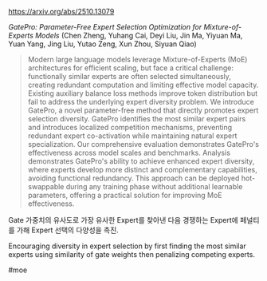 https://arxiv.org/abs/2510.13079

*GatePro: Parameter-Free Expert Selection Optimization for Mixture-of-Experts Models* (Chen Zheng, Yuhang Cai, Deyi Liu, Jin Ma, Yiyuan Ma, Yuan Yang, Jing Liu, Yutao Zeng, Xun Zhou, Siyuan Qiao)

> Modern large language models leverage Mixture-of-Experts (MoE) architectures for efficient scaling, but face a critical challenge: functionally similar experts are often selected simultaneously, creating redundant computation and limiting effective model capacity. Existing auxiliary balance loss methods improve token distribution but fail to address the underlying expert diversity problem. We introduce GatePro, a novel parameter-free method that directly promotes expert selection diversity. GatePro identifies the most similar expert pairs and introduces localized competition mechanisms, preventing redundant expert co-activation while maintaining natural expert specialization. Our comprehensive evaluation demonstrates GatePro's effectiveness across model scales and benchmarks. Analysis demonstrates GatePro's ability to achieve enhanced expert diversity, where experts develop more distinct and complementary capabilities, avoiding functional redundancy. This approach can be deployed hot-swappable during any training phase without additional learnable parameters, offering a practical solution for improving MoE effectiveness.

Gate 가중치의 유사도로 가장 유사한 Expert를 찾아낸 다음 경쟁하는 Expert에 페널티를 가해 Expert 선택의 다양성을 촉진.

Encouraging diversity in expert selection by first finding the most similar experts using similarity of gate weights then penalizing competing experts.

#moe 